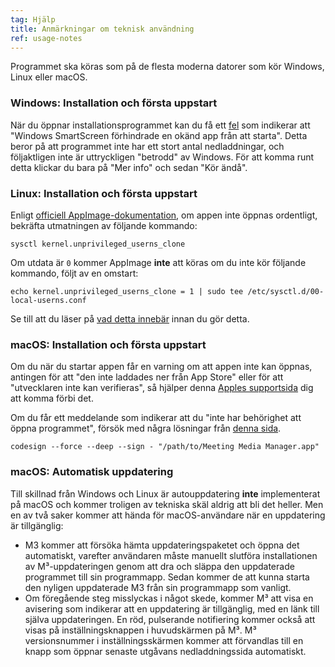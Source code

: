 ```yaml
---
tag: Hjälp
title: Anmärkningar om teknisk användning
ref: usage-notes
---
```


Programmet ska köras som på de flesta moderna datorer som kör Windows, Linux eller macOS.

### Windows: Installation och första uppstart

När du öppnar installationsprogrammet kan du få ett [fel](assets/img/other/win-smartscreen.png) som indikerar att "Windows SmartScreen förhindrade en okänd app från att starta". Detta beror på att programmet inte har ett stort antal nedladdningar, och följaktligen inte är uttryckligen "betrodd" av Windows. För att komma runt detta klickar du bara på "Mer info" och sedan "Kör ändå".

### Linux: Installation och första uppstart

Enligt [officiell AppImage-dokumentation](https://docs.appimage.org/user-guide/troubleshooting/electron-sandboxing.html), om appen inte öppnas ordentligt, bekräfta utmatningen av följande kommando:

`sysctl kernel.unprivileged_userns_clone`

Om utdata är `0` kommer AppImage **inte** att köras om du inte kör följande kommando, följt av en omstart:

`echo kernel.unprivileged_userns_clone = 1 | sudo tee /etc/sysctl.d/00-local-userns.conf`

Se till att du läser på [vad detta innebär](https://lwn.net/Articles/673597/) innan du gör detta.

### macOS: Installation och första uppstart

Om du när du startar appen får en varning om att appen inte kan öppnas, antingen för att "den inte laddades ner från App Store" eller för att "utvecklaren inte kan verifieras", så hjälper denna [Apples supportsida](https://support.apple.com/en-ca/HT202491) dig att komma förbi det.

Om du får ett meddelande som indikerar att du "inte har behörighet att öppna programmet", försök med några lösningar från [denna sida](https://stackoverflow.com/questions/64842819/cant-run-app-because-of-permission-in-big-sur/64895860).

`codesign --force --deep --sign - "/path/to/Meeting Media Manager.app"`

### macOS: Automatisk uppdatering

Till skillnad från Windows och Linux är autouppdatering **inte** implementerat på macOS och kommer troligen av tekniska skäl aldrig att bli det heller. Men en av två saker kommer att hända för macOS-användare när en uppdatering är tillgänglig:

- M3 kommer att försöka hämta uppdateringspaketet och öppna det automatiskt, varefter användaren måste manuellt slutföra installationen av M³-uppdateringen genom att dra och släppa den uppdaterade programmet till sin programmapp. Sedan kommer de att kunna starta den nyligen uppdaterade M3 från sin programmapp som vanligt.
- Om föregående steg misslyckas i något skede, kommer M³ att visa en avisering som indikerar att en uppdatering är tillgänglig, med en länk till själva uppdateringen. En röd, pulserande notifiering kommer också att visas på inställningsknappen i huvudskärmen på M³.  M³ versionsnummer i inställningsskärmen kommer att förvandlas till en knapp som öppnar senaste utgåvans nedladdningssida automatiskt.
